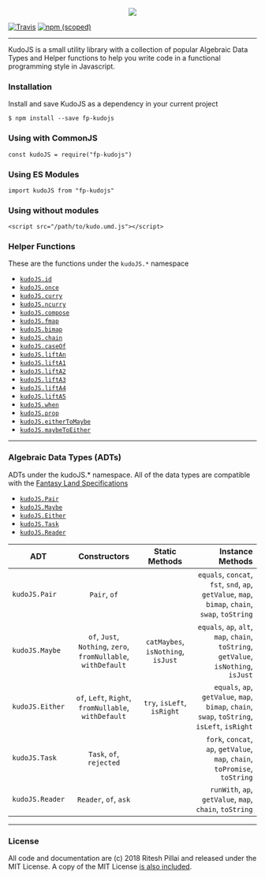 <p align="center">
  <img src="https://user-images.githubusercontent.com/7039911/35882138-2972170e-0ba9-11e8-8fcf-f96dfcb4d562.jpg">
</p>

[![Travis](https://img.shields.io/travis/breezyboa/kudojs.svg)](https://travis-ci.org/breezyboa/kudojs) 
[![npm (scoped)](https://img.shields.io/npm/v/fp-kudojs.svg)](https://www.npmjs.com/package/fp-kudojs)

---
KudoJS is a small utility library with a collection of popular Algebraic Data Types and Helper functions to help you write code in a functional programming style in Javascript.
### Installation

Install and save KudoJS as a dependency in your current project
```
$ npm install --save fp-kudojs
```
### Using with CommonJS
```
const kudoJS = require("fp-kudojs") 
```
### Using ES Modules
```
import kudoJS from "fp-kudojs"
```
### Using without modules
```
<script src="/path/to/kudo.umd.js"></script>
```
### Helper Functions

These are the functions under the `kudoJS.*` namespace 
* [`kudoJS.id`](docs/helper-functions.md#kudojsid)
* [`kudoJS.once`](docs/helper-functions.md#kudojsonce)
* [`kudoJS.curry`](docs/helper-functions.md#kudojscurry)
* [`kudoJS.ncurry`](docs/helper-functions.md#kudojsncurry)
* [`kudoJS.compose`](docs/helper-functions.md#kudojscompose)
* [`kudoJS.fmap`](docs/helper-functions.md#kudojsfmap)
* [`kudoJS.bimap`](docs/helper-functions.md#kudojsbimap)
* [`kudoJS.chain`](docs/helper-functions.md#kudojschain)
* [`kudoJS.caseOf`](docs/helper-functions.md#kudojscaseof)
* [`kudoJS.liftAn`](docs/helper-functions.md#kudojsliftan)
* [`kudoJS.liftA1`](docs/helper-functions.md#kudojslifta1)
* [`kudoJS.liftA2`](docs/helper-functions.md#kudojslifta2)
* [`kudoJS.liftA3`](docs/helper-functions.md#kudojslifta3)
* [`kudoJS.liftA4`](docs/helper-functions.md#kudojslifta4)
* [`kudoJS.liftA5`](docs/helper-functions.md#kudojslifta5)
* [`kudoJS.when`](docs/helper-functions.md#kudojswhen)
* [`kudoJS.prop`](docs/helper-functions.md#kudojsprop)
* [`kudoJS.eitherToMaybe`](docs/helper-functions.md#kudojseithertomaybe)
* [`kudoJS.maybeToEither`](docs/helper-functions.md#kudojsmaybeToEither)

---

### Algebraic Data Types (ADTs)

ADTs under the kudoJS.* namespace. All of the data types are compatible with the [Fantasy Land Specifications](https://github.com/fantasyland/) 

* [`kudoJS.Pair`](docs/pair.md)
* [`kudoJS.Maybe`](docs/maybe.md)
* [`kudoJS.Either`](docs/either.md)
* [`kudoJS.Task`](docs/task.md)
* [`kudoJS.Reader`](docs/reader.md)

| ADT           | Constructors  | Static Methods | Instance Methods  |
| ------------- |:-------------:|:-----------------:| ----:|
| `kudoJS.Pair`      | `Pair`, `of` || `equals`, `concat`, `fst`, `snd`, `ap`, `getValue`, `map`, `bimap`, `chain`, `swap`, `toString` |
| `kudoJS.Maybe`      | `of`, `Just`, `Nothing`, `zero`, `fromNullable`, `withDefault`    | `catMaybes`, `isNothing`, `isJust` |  `equals`, `ap`, `alt`, `map`, `chain`, `toString`, `getValue`, `isNothing`, `isJust` |
| `kudoJS.Either` |   `of`, `Left`, `Right`, `fromNullable`, `withDefault`    | `try`, `isLeft`, `isRight`   | `equals`, `ap`, `getValue`, `map`, `bimap`, `chain`, `swap`, `toString`, `isLeft`, `isRight` |
| `kudoJS.Task` |       `Task`, `of`, `rejected`           |     |  `fork`, `concat`, `ap`, `getValue`, `map`, `chain`, `toPromise`, `toString`|
| `kudoJS.Reader` |       `Reader`, `of`, `ask`           |     |  `runWith`, `ap`, `getValue`, `map`, `chain`, `toString`|


---
### License

All code and documentation are (c) 2018 Ritesh Pillai and released under the MIT License. A copy of the MIT License [is also included](LICENSE.txt).
